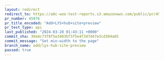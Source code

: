 ```yaml
---
layout: redirect
redirect_to: https://a8c-woo-test-reports.s3.amazonaws.com/public/pr/45976/api/index.html
pr_number: 45976
pr_title_encoded: "Add+LYS+hub+site+preview"
pr_test_type: api
last_published: "2024-03-28 01:43:11 +0000"
commit_sha: 39a4c73f8f5e3403bf3f5e4f347d47e3cd304a65
commit_message: "Set min-width to the page"
branch_name: add/lys-hub-site-preview
passed: true
---
```

